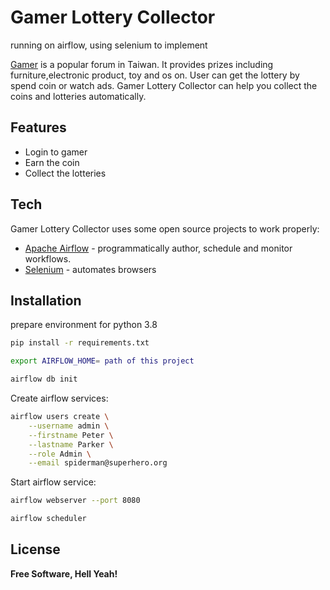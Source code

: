 # Gamer Lottery Collector

running on airflow, using selenium to implement

[Gamer] is a popular forum in Taiwan. It provides prizes including furniture,electronic product, toy and os on.
User can get the lottery by spend coin or watch ads.
Gamer Lottery Collector can help you collect the coins and lotteries automatically.

## Features

- Login to gamer
- Earn the coin
- Collect the lotteries

## Tech

Gamer Lottery Collector uses some open source projects to work properly:

- [Apache Airflow] - programmatically author, schedule and monitor workflows.
- [Selenium] - automates browsers


## Installation
prepare environment for python 3.8

```sh
pip install -r requirements.txt

export AIRFLOW_HOME= path of this project

airflow db init
```

Create airflow services:

```sh
airflow users create \
    --username admin \
    --firstname Peter \
    --lastname Parker \
    --role Admin \
    --email spiderman@superhero.org
```

Start airflow service:

```sh
airflow webserver --port 8080

airflow scheduler
```

## License

**Free Software, Hell Yeah!**

   [Gamer]: <https://www.gamer.com.tw/>
   [Apache Airflow]: <https://airflow.apache.org/>
   [Selenium]: <https://www.selenium.dev/>
